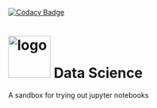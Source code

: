 
[![Codacy Badge](https://api.codacy.com/project/badge/Grade/a4a4b3a1e80a4bf687589821fe26fc85)](https://www.codacy.com/app/dubovoy/data_science?utm_source=github.com&utm_medium=referral&utm_content=duboviy/data_science&utm_campaign=badger)

<h1><img src="https://raw.githubusercontent.com/duboviy/jupyter/master/logo.png" height=85 alt="logo" title="logo"> Data Science</h1>
A sandbox for trying out jupyter notebooks
